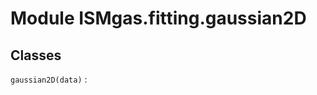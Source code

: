 Module ISMgas.fitting.gaussian2D
================================

Classes
-------

`gaussian2D(data)`
: